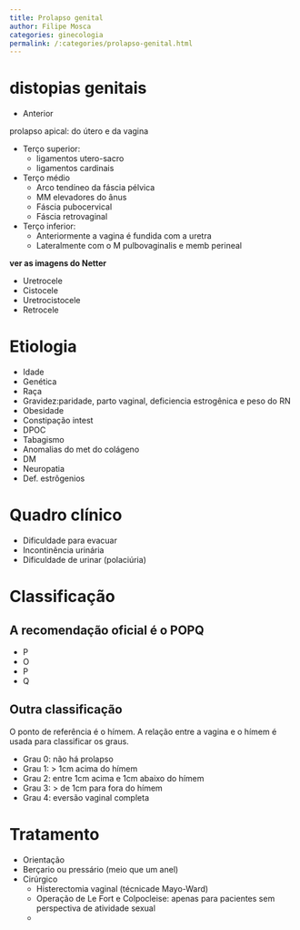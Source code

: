 ```yaml
---
title: Prolapso genital
author: Filipe Mosca
categories: ginecologia
permalink: /:categories/prolapso-genital.html
---
```


# distopias genitais
- Anterior


prolapso apical: do útero e da vagina

- Terço superior:
    - ligamentos utero-sacro
    - ligamentos cardinais
- Terço médio
    - Arco tendíneo da fáscia pélvica
    - MM elevadores do ânus
    - Fáscia pubocervical
    - Fáscia retrovaginal
- Terço inferior:
    - Anteriormente a vagina é fundida com a uretra
    - Lateralmente com o M pulbovaginalis e memb perineal

__ver as imagens do Netter__


- Uretrocele
- Cistocele
- Uretrocistocele
- Retrocele

# Etiologia
- Idade
- Genética
- Raça
- Gravidez:paridade, parto vaginal, deficiencia estrogênica e peso do RN
- Obesidade
- Constipação intest
- DPOC
- Tabagismo
- Anomalias do met do colágeno
- DM
- Neuropatia
- Def. estrôgenios

# Quadro clínico
- Dificuldade para evacuar
- Incontinência urinária
- Dificuldade de urinar (polaciúria)

# Classificação
## A recomendação oficial é o POPQ
- P
- O
- P
- Q

## Outra classificação
O ponto de referência é o hímem. 
A relação entre a vagina e o hímem é usada para classificar os graus. 

- Grau 0: não há prolapso
- Grau 1: > 1cm acima do hímem
- Grau 2: entre 1cm acima e 1cm abaixo do hímem
- Grau 3: > de 1cm para fora do hímem
- Grau 4: eversão vaginal completa

# Tratamento
- Orientação
- Berçario ou pressário (meio que um anel)
- Cirúrgico
    - Histerectomia vaginal (técnicade Mayo-Ward)
    - Operação de Le Fort e Colpocleise: apenas para pacientes sem perspectiva de atividade sexual
    - 

